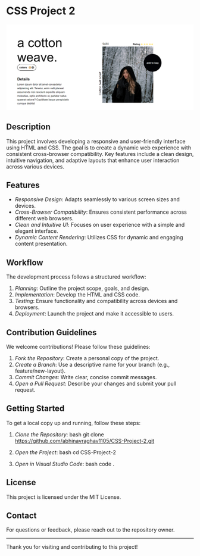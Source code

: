 # CSS Project 2
![Website Screenshot](view.png)

## Description

This project involves developing a responsive and user-friendly interface using HTML and CSS. The goal is to create a dynamic web experience with consistent cross-browser compatibility. Key features include a clean design, intuitive navigation, and adaptive layouts that enhance user interaction across various devices.

## Features

- *Responsive Design*: Adapts seamlessly to various screen sizes and devices.
- *Cross-Browser Compatibility*: Ensures consistent performance across different web browsers.
- *Clean and Intuitive UI*: Focuses on user experience with a simple and elegant interface.
- *Dynamic Content Rendering*: Utilizes CSS for dynamic and engaging content presentation.

## Workflow

The development process follows a structured workflow:
1. *Planning*: Outline the project scope, goals, and design.
2. *Implementation*: Develop the HTML and CSS code.
3. *Testing*: Ensure functionality and compatibility across devices and browsers.
4. *Deployment*: Launch the project and make it accessible to users.

## Contribution Guidelines

We welcome contributions! Please follow these guidelines:
1. *Fork the Repository*: Create a personal copy of the project.
2. *Create a Branch*: Use a descriptive name for your branch (e.g., feature/new-layout).
3. *Commit Changes*: Write clear, concise commit messages.
4. *Open a Pull Request*: Describe your changes and submit your pull request.

## Getting Started

To get a local copy up and running, follow these steps:

1. *Clone the Repository*:
    bash
    git clone https://github.com/abhinavraghav1105/CSS-Project-2.git
    

2. *Open the Project*:
    bash
    cd CSS-Project-2
    

3. *Open in Visual Studio Code*:
    bash
    code .
    

## License

This project is licensed under the MIT License.

## Contact

For questions or feedback, please reach out to the repository owner.

---

Thank you for visiting and contributing to this project!